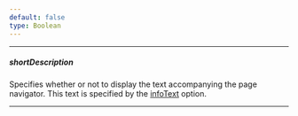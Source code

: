 ```yaml
---
default: false
type: Boolean
---
```

---
##### shortDescription
Specifies whether or not to display the text accompanying the page navigator. This text is specified by the [infoText](/api-reference/10%20UI%20Widgets/dxDataGrid/1%20Configuration/pager/infoText.md '/Documentation/ApiReference/UI_Widgets/dxDataGrid/Configuration/pager/#infoText') option.

---
